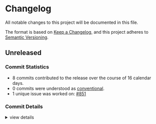 # Changelog

All notable changes to this project will be documented in this file.

The format is based on [Keep a Changelog](https://keepachangelog.com/en/1.0.0/),
and this project adheres to [Semantic Versioning](https://semver.org/spec/v2.0.0.html).

## Unreleased

### Commit Statistics

<csr-read-only-do-not-edit/>

 - 8 commits contributed to the release over the course of 16 calendar days.
 - 0 commits were understood as [conventional](https://www.conventionalcommits.org).
 - 1 unique issue was worked on: [#851](https://github.com/o2sh/onefetch/issues/851)

### Commit Details

<csr-read-only-do-not-edit/>

<details><summary>view details</summary>

 * **[#851](https://github.com/o2sh/onefetch/issues/851)**
    - Add manifest crate ([`ed96c45`](https://github.com/o2sh/onefetch/commit/ed96c4547d62e1660bd78663be428cad5dc57867))
 * **Uncategorized**
    - add repository entry to cargo files ([`3bb3bb8`](https://github.com/o2sh/onefetch/commit/3bb3bb8f1cc0d46a444edcc747530cfa61e0ea62))
    - bump version ([`5873a10`](https://github.com/o2sh/onefetch/commit/5873a10ff76ec9ca71d9425740f39c739cf94370))
    - add description field to image and manifest crate ([`2888186`](https://github.com/o2sh/onefetch/commit/2888186611d2f3ef2a595d1c0f8a210734f8715c))
    - bump version ([`fff7713`](https://github.com/o2sh/onefetch/commit/fff7713ad4475e7c2b5d96a56a972061ece38b7e))
    - bump version ([`2342483`](https://github.com/o2sh/onefetch/commit/2342483ec7ac1ce13ab0ac230699017c194a8e92))
    - fix symlink for license ([`d8f47e9`](https://github.com/o2sh/onefetch/commit/d8f47e9ac2dfc6422519b564bf2c82cd152916a5))
    - add symbolic link for manifest license ([`3420dff`](https://github.com/o2sh/onefetch/commit/3420dff08fc7b55a9eeb914d79de9d39bfd20ad2))
</details>

